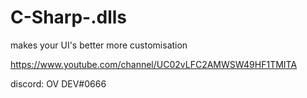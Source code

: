 # C-Sharp-.dlls
makes your UI's better more customisation 

https://www.youtube.com/channel/UC02vLFC2AMWSW49HF1TMITA

discord: OV DEV#0666

 
